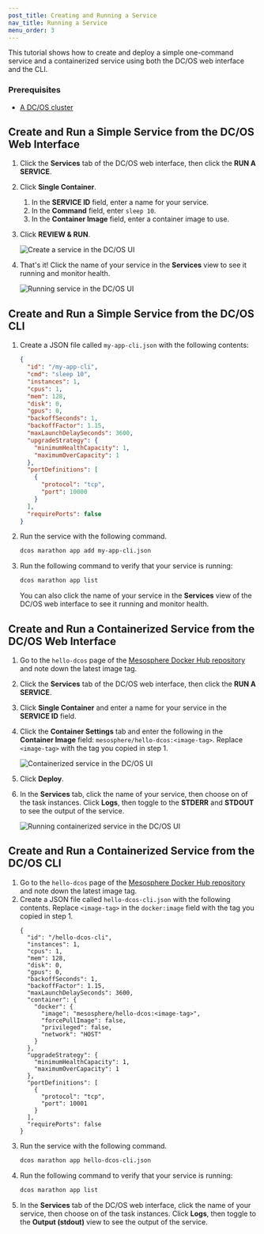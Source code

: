 ```yaml
---
post_title: Creating and Running a Service
nav_title: Running a Service
menu_order: 3
---
```


This tutorial shows how to create and deploy a simple one-command service and a containerized service using both the DC/OS web interface and the CLI.

### Prerequisites
- [A DC/OS cluster](/docs/1.9/administration/installing/)

## Create and Run a Simple Service from the DC/OS Web Interface

1. Click the **Services** tab of the DC/OS web interface, then click the **RUN A SERVICE**.
1. Click **Single Container**.
    
   1. In the **SERVICE ID** field, enter a name for your service. 
   1. In the **Command** field, enter `sleep 10`.
   1. In the **Container Image** field, enter a container image to use.
1. Click **REVIEW & RUN**.

    ![Create a service in the DC/OS UI](/docs/1.9/usage/tutorials/img/deploy-svs-ui.png)

1. That's it! Click the name of your service in the **Services** view to see it running and monitor health.

    ![Running service in the DC/OS UI](/docs/1.9/usage/tutorials/img/svc-running-ui.png)

## Create and Run a Simple Service from the DC/OS CLI

1. Create a JSON file called `my-app-cli.json` with the following contents:

    ```json
    {
      "id": "/my-app-cli",
      "cmd": "sleep 10",
      "instances": 1,
      "cpus": 1,
      "mem": 128,
      "disk": 0,
      "gpus": 0,
      "backoffSeconds": 1,
      "backoffFactor": 1.15,
      "maxLaunchDelaySeconds": 3600,
      "upgradeStrategy": {
        "minimumHealthCapacity": 1,
        "maximumOverCapacity": 1
      },
      "portDefinitions": [
        {
          "protocol": "tcp",
          "port": 10000
        }
      ],
      "requirePorts": false
    }
    ```

1. Run the service with the following command.
    ```bash
    dcos marathon app add my-app-cli.json
    ```

1. Run the following command to verify that your service is running:
    ```bash
    dcos marathon app list
    ```
    You can also click the name of your service in the **Services** view of the DC/OS web interface to see it running and monitor health.

## Create and Run a Containerized Service from the DC/OS Web Interface

1. Go to the `hello-dcos` page of the [Mesosphere Docker Hub repository](https://hub.docker.com/r/mesosphere/hello-dcos/tags/) and note down the latest image tag.
1. Click the **Services** tab of the DC/OS web interface, then click the **RUN A SERVICE**.
1. Click **Single Container** and enter a name for your service in the **SERVICE ID** field.
1. Click the **Container Settings** tab and enter the following in the **Container Image** field: `mesosphere/hello-dcos:<image-tag>`. Replace `<image-tag>` with the tag you copied in step 1.

    ![Containerized service in the DC/OS UI](/docs/1.9/usage/tutorials/img/deploy-container-ui.png)

1. Click **Deploy**.
1. In the **Services** tab, click the name of your service, then choose on of the task instances. Click **Logs**, then toggle to the **STDERR** and **STDOUT** to see the output of the service.

    ![Running containerized service in the DC/OS UI](/docs/1.9/usage/tutorials/img/container-running-ui.png)

## Create and Run a Containerized Service from the DC/OS CLI

1. Go to the `hello-dcos` page of the [Mesosphere Docker Hub repository](https://hub.docker.com/r/mesosphere/hello-dcos/tags/) and note down the latest image tag.
1. Create a JSON file called `hello-dcos-cli.json` with the following contents. Replace `<image-tag>` in the `docker:image` field with the tag you copied in step 1.
    ```
    {
      "id": "/hello-dcos-cli",
      "instances": 1,
      "cpus": 1,
      "mem": 128,
      "disk": 0,
      "gpus": 0,
      "backoffSeconds": 1,
      "backoffFactor": 1.15,
      "maxLaunchDelaySeconds": 3600,
      "container": {
        "docker": {
          "image": "mesosphere/hello-dcos:<image-tag>",
          "forcePullImage": false,
          "privileged": false,
          "network": "HOST"
        }
      },
      "upgradeStrategy": {
        "minimumHealthCapacity": 1,
        "maximumOverCapacity": 1
      },
      "portDefinitions": [
        {
          "protocol": "tcp",
          "port": 10001
        }
      ],
      "requirePorts": false
    }
    ```
1. Run the service with the following command.
    ```bash
    dcos marathon app hello-dcos-cli.json
    ```
1. Run the following command to verify that your service is running:
    ```bash
    dcos marathon app list
    ```
1. In the **Services** tab of the DC/OS web interface, click the name of your service, then choose on of the task instances. Click **Logs**, then toggle to the **Output (stdout)** view to see the output of the service.